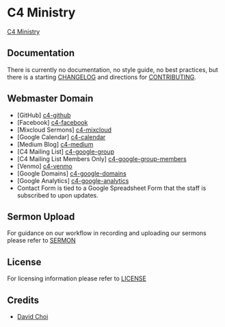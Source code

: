 # C4 Ministry
[C4 Ministry](https://www.c4ministry.com/)

## Documentation
There is currently no documentation, no style guide, no best practices, but there is a starting [CHANGELOG](https://github.com/davidgumzchoi/c4ministry/blob/master/CHANGELOG.md) and directions for [CONTRIBUTING](https://github.com/davidgumzchoi/c4ministry/blob/master/CONTRIBUTING.md).

## Webmaster Domain
* [GitHub] [c4-github]
* [Facebook] [c4-facebook]
* [Mixcloud Sermons] [c4-mixcloud]
* [Google Calendar] [c4-calendar]
* [Medium Blog] [c4-medium]
* [C4 Mailing List] [c4-google-group]
* [C4 Mailing List Members Only] [c4-google-group-members]
* [Venmo] [c4-venmo]
* [Google Domains] [c4-google-domains]
* [Google Analytics] [c4-google-analytics]
* Contact Form is tied to a Google Spreadsheet Form that the staff is subscribed to upon updates.

## Sermon Upload
For guidance on our workflow in recording and uploading our sermons please refer to [SERMON](https://github.com/davidgumzchoi/c4ministry/blob/master/SERMON.md)

## License
For licensing information please refer to [LICENSE](https://github.com/davidgumzchoi/c4ministry/blob/master/LICENSE.md)

## Credits
* [David Choi](https://github.com/davidgumzchoi)

[c4-github]: https://github.com/c4ministry/c4ministry
[c4-facebook]: https://www.facebook.com/california.christ.community.church
[c4-mixcloud]: https://www.mixcloud.com/c4ministry
[c4-calendar]: https://calendar.google.com/calendar?cid=MHJtMnRwZzJtYWc5azI4b2JrMmIyZGVpbjRAZ3JvdXAuY2FsZW5kYXIuZ29vZ2xlLmNvbQ
[c4-medium]: https://medium.com/@BrowncoatsDP
[c4-google-group]: https://groups.google.com/forum/#!forum/c4ministry
[c4-google-group-members]: https://groups.google.com/forum/#!forum/c4ministry-members
[c4-venmo]: https://venmo.com/c4ministry
[c4-google-domains]: https://domains.google.com/m/registrar/c4ministry.com
[c4-google-analytics]: https://analytics.google.com/analytics/web/#/


